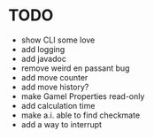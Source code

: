 # TODO

- show CLI some love
- add logging
- add javadoc
- remove weird en passant bug
- add move counter
- add move history?
- make GameI Properties read-only
- add calculation time
- make a.i. able to find checkmate
- add a way to interrupt
